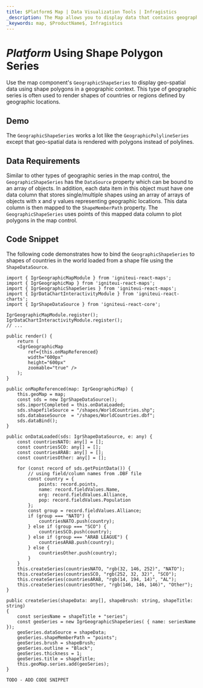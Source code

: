 ```yaml
---
title: $Platform$ Map | Data Visualization Tools | Infragistics
_description: The Map allows you to display data that contains geographic locations from view models or geo-spatial data loaded from shape files on geographic imagery maps.View the demo, dependencies, usage and toolbar for more information.
_keywords: map, $ProductName$, Infragistics
---
```


# $Platform$ Using Shape Polygon Series

Use the map component's `GeographicShapeSeries` to display geo-spatial data using shape polygons in a geographic context. This type of geographic series is often used to render shapes of countries or regions defined by geographic locations.

## Demo


<code-view style="height: 400px"
           data-demos-base-url="{environment:dvDemosBaseUrl}"
           iframe-src="{environment:dvDemosBaseUrl}/maps/geo-map-type-shape-polygon-series"  >
</code-view>

<div class="divider--half"></div>

The `GeographicShapeSeries` works a lot like the `GeographicPolylineSeries` except that geo-spatial data is rendered with polygons instead of polylines.

## Data Requirements
Similar to other types of geographic series in the map control, the `GeographicShapeSeries` has the `DataSource` property which can be bound to an array of objects. In addition, each data item in this object must have one data column that stores single/multiple shapes using an array of arrays of objects with x and y values representing geographic locations. This data column is then mapped to the `ShapeMemberPath` property. The `GeographicShapeSeries` uses points of this mapped data column to plot polygons in the map control.

## Code Snippet
The following code demonstrates how to bind the `GeographicShapeSeries` to shapes of countries in the world loaded from a shape file using the `ShapeDataSource`.

<!-- React -->
```tsx
import { IgrGeographicMapModule } from 'igniteui-react-maps';
import { IgrGeographicMap } from 'igniteui-react-maps';
import { IgrGeographicShapeSeries } from 'igniteui-react-maps';
import { IgrDataChartInteractivityModule } from 'igniteui-react-charts';
import { IgrShapeDataSource } from 'igniteui-react-core';

IgrGeographicMapModule.register();
IgrDataChartInteractivityModule.register();
// ...

public render() {
    return (
    <IgrGeographicMap
        ref={this.onMapReferenced}
        width="600px"
        height="600px"
        zoomable="true" />
    );
}

public onMapReferenced(map: IgrGeographicMap) {
    this.geoMap = map;
    const sds = new IgrShapeDataSource();
    sds.importCompleted = this.onDataLoaded;
    sds.shapefileSource = "/shapes/WorldCountries.shp";
    sds.databaseSource  = "/shapes/WorldCountries.dbf";
    sds.dataBind();
}

public onDataLoaded(sds: IgrShapeDataSource, e: any) {
    const countriesNATO: any[] = [];
    const countriesSCO: any[] = [];
    const countriesARAB: any[] = [];
    const countriesOther: any[] = [];

    for (const record of sds.getPointData()) {
        // using field/column names from .DBF file
        const country = {
            points: record.points,
            name: record.fieldValues.Name,
            org: record.fieldValues.Alliance,
            pop: record.fieldValues.Population
        };
        const group = record.fieldValues.Alliance;
        if (group === "NATO") {
            countriesNATO.push(country);
        } else if (group === "SCO") {
            countriesSCO.push(country);
        } else if (group === "ARAB LEAGUE") {
            countriesARAB.push(country);
        } else {
            countriesOther.push(country);
        }
    }
    this.createSeries(countriesNATO, "rgb(32, 146, 252)", "NATO");
    this.createSeries(countriesSCO, "rgb(252, 32, 32)", "SCO");
    this.createSeries(countriesARAB, "rgb(14, 194, 14)", "AL");
    this.createSeries(countriesOther, "rgb(146, 146, 146)", "Other");
}

public createSeries(shapeData: any[], shapeBrush: string, shapeTitle: string)
{
    const seriesName = shapeTitle + "series";
    const geoSeries = new IgrGeographicShapeSeries( { name: seriesName });
    geoSeries.dataSource = shapeData;
    geoSeries.shapeMemberPath = "points";
    geoSeries.brush = shapeBrush;
    geoSeries.outline = "Black";
    geoSeries.thickness = 1;
    geoSeries.title = shapeTitle;
    this.geoMap.series.add(geoSeries);
}
```

<!-- Angular -->
```html
TODO - ADD CODE SNIPPET
```

